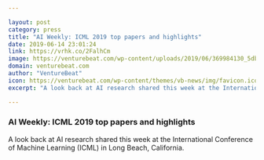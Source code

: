 ```yaml
---

layout: post
category: press
title: "AI Weekly: ICML 2019 top papers and highlights"
date: 2019-06-14 23:01:24
link: https://vrhk.co/2FalhCm
image: https://venturebeat.com/wp-content/uploads/2019/06/369984130_5dbc7ebdcb_b.jpg?w=1200&strip=all
domain: venturebeat.com
author: "VentureBeat"
icon: https://venturebeat.com/wp-content/themes/vb-news/img/favicon.ico
excerpt: "A look back at AI research shared this week at the International Conference of Machine Learning (ICML) in Long Beach, California."

---
```


### AI Weekly: ICML 2019 top papers and highlights

A look back at AI research shared this week at the International Conference of Machine Learning (ICML) in Long Beach, California.